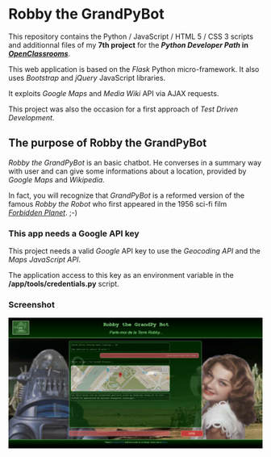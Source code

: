 # Robby the GrandPyBot

This repository contains the Python / JavaScript / HTML 5 / CSS 3 scripts and additionnal files of my  __7th project__ for the __*Python Developer Path* in [*OpenClassrooms*](https://openclassrooms.com/paths/developpeur-se-dapplication-python)__.

This web application is based on the *Flask* Python micro-framework. It also uses *Bootstrap* and *jQuery* JavaScript libraries.

It exploits *Google Maps* and *Media Wiki* API via AJAX requests.

This project was also the occasion for a first approach of *Test Driven Development*.

## The purpose of Robby the GrandPyBot

*Robby the GrandPyBot* is an basic chatbot. He converses in a summary way with user and can give some informations about a location, provided by *Google Maps* and *Wikipedia*.

In fact, you will recognize that *GrandPyBot* is a reformed version of the famous *Robby the Robot* who first appeared in the 1956 sci-fi film [*Forbidden Planet*](https://www.youtube.com/watch?v=j7bXuX7x0pg). ;-)

### This app needs a Google API key

This project needs a valid *Google* API key to use the *Geocoding API* and the *Maps JavaScript API*.

The application access to this key as an environment variable in the __/app/tools/credentials.py__ script.

### Screenshot

![A screenshot of grandpybot app](https://github.com/Louis-Gabriel-TM/P7_GrandPyBot/blob/master/demo.jpg)